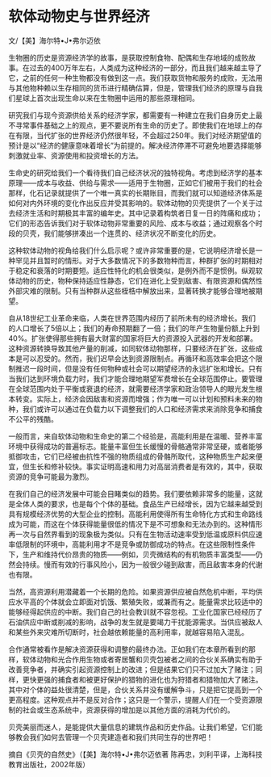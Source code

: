# 软体动物史与世界经济



文/【美】海尔特•J•弗尔迈依

生物圈的历史是资源经济学的故事，是获取控制食物、配偶和生存地域的成败故事。在过去的400万年左右，人类成为这种经济的一部分，而且我们越来越主导了它，之前的任何一种生物都没有做到这一点。我们获取货物和服务的成败，无法用与其他物种赖以生存相同的货币进行精确估算，但是，管理我们经济的原理与自我们星球上首次出现生命以来在生物圈中运用的那些原理相同。

研究我们与现今资源供给关系的经济学家，都需要有一种建立在我们自身历史上最不寻常事件基础之上的观点，更不要说所有生命的历史了。即使我们在地球上的存在有限，当代扩张的世界经济仍然很年轻，不会超过250年。我们对经济期望值的预计是以“经济的健康意味着增长”为前提的。解决经济停滞不可避免地要选择能够刺激就业率、资源使用和投资增长的方法。

生命史的研究给我们一个看待我们自己经济状况的独特视角。考虑到经济学的基本原理——成本与收益、供给与需求——适用于生物圈，正如它们被用于我们的社会那样，化石记录就提供了一个唯一真实的长期账目，而我们就可以知道经济体系是如何对内外环境的变化作出反应并受其影响的。软体动物的贝壳提供了一个关于过去经济生活和时期极其丰富的编年史。其中记录着构筑者日复一日的阵痛和成功；它们的形态告诉我们对于软体动物非常重要的风险、成本与收益；通过观察各个时段的贝壳，我们能够拼凑出一个连贯的、经济状况不断变化的历史。

这种软体动物的视角给我们什么启示呢？或许非常重要的是，它说明经济增长是一种罕见并且暂时的情形。对于大多数情况下的多数物种而言，种群扩张的时期相对于稳定和衰落的时期要短。适应性特化的机会很类似，是例外而不是惯例。纵观软体动物的历史，物种保持适应性静态，它们在进化上受到敌害、有限资源和偶然性外部灾难的限制。只有当种群从这些桎梏中解放出来，显著转换才能够合理地被期望。

自从18世纪工业革命来临，人类在世界范围内经历了前所未有的经济增长。我们的人口增长了5倍以上；我们的寿命预期翻了一倍；我们的年产生物量份额上升到40%。扩张使得那些拥有最大财富的国家将巨大的资源投入武器的开发和部署。这种资源转换导致其他产量的削减，如同软体动物那样，只要经济在扩张，这些成本是可以忍受的。然而，我们迟早会达到资源限制点。再循环和高效率会把这个限制推迟一段时间，但是没有任何物种或社会可以期望经济的永远扩张和增长。只有当我们达到环境负载力时，我们才能合理地期望军费增长在全球范围停止。要管理在全球范围内处于平衡或衰退的经济，就需要经济学家和政治领导人的眼光发生根本转变。实际上，经济会因敌害和资源而增强；作为唯一可以计划和预料未来的物种，我们或许可以通过在负载力以下调整我们的人口和经济需求来消除竞争和捕食不公平的残酷。

一般而言，来自软体动物和生命史的第二个经验是，高能利用是在温暖、营养丰富环境中获得成功的普遍标志。能量丰富但生长缓慢的骨骼通常非常坚硬，或者能够抵御攻击，它们已经被由抗性不强的物质组成的骨骼所取代，这种物质生产起来便宜，但生长和修补较快。事实证明高速和用力对高层消费者是有效的，其中，获取资源的竞争可能最为激烈。

在我们自己的经济发展中可能会目睹类似的趋势。我们要依赖非常多的能量，这就是全体人类的要求，也是每个个体的基础。食品生产已经增长，因为它越来越受到具有规模经济优势的大型企业的控制。高能利用使得所有生命特化方式和生命路线成为可能，而这在个体获得能量很低的情况下是不可想象和无法办到的。这种情形再一次与自然界看到的现象极为类似。只有在生物活动速率受到低温或原料供应速率低限制的环境中，高能利用才不是竞争或防御成功的特点。在这些限制性条件下，生产和维持代价昂贵的物质——例如，贝壳微结构的有机物质丰富类型——仍然会持续。慢而有效的行事风险小，因为一般很少碰到敌害，而且敌害本身的代谢也有限。

当然，高资源利用潜藏着一个长期的危险。如果资源供应被自然危机中断，平均供应水平高的个体就会立即面对饥饿、繁殖失败，或兼而有之。能量需求比较适中的能够经得起供应的中断。我们自己的社会教训就不容忽视。工业化国家已经经历了石油供应中断或削减的影响，战争的发生就是要竭力干扰能源需求。当供应被敌人和某些外来灾难所切断时，社会越依赖能量的高利用率，就越容易陷入混乱。

合作通常被看作是解决资源获得和调整的最终办法。正如我们在本章所看到的那样，软体动物和光合作用生物或者寄居蟹和贝壳包被者之间的合伙关系确实有助于改善竞争者，并确实引起资源控制上的改进；但是结果它们只不过加大了赌注；同样，更快更强的捕食者和被更好保护的猎物的进化也为狩猎者和猎物加大了赌注。其中对个体的益处很清楚，但是，合伙关系并没有缓解争斗，只是把它提高到一个更高程度。这种观点并不是反对合作；这只是一个警示，提醒人们在一个受资源限制的社会或生态系统中，资源获得的增加是以其他方面的消耗为代价的。

贝壳美丽而迷人，是能提供大量信息的建筑作品和历史作品。让我们希望，它们能够教会我们如何去管理一个贝壳建造者和我们共同生存的世界吧！



摘自《贝壳的自然史》（【美】海尔特•J•弗尔迈依著 陈再忠，刘利平译，上海科技教育出版社，2002年版）

